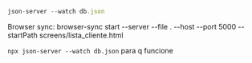 ```js
json-server --watch db.json
```

Browser sync: browser-sync start --server --file . --host --port 5000 --startPath screens/lista_cliente.html

```npx json-server --watch db.json``` para q funcione